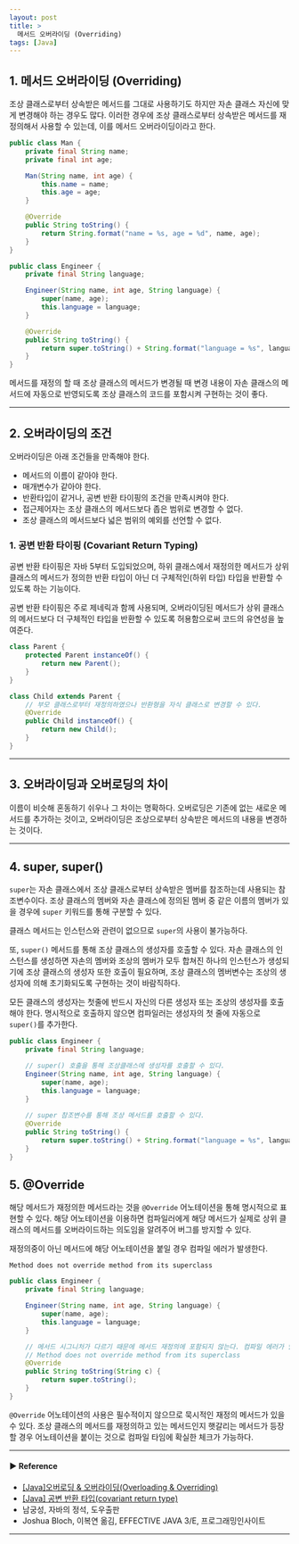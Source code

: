 ```yaml
---
layout: post
title: >
  메서드 오버라이딩 (Overriding)
tags: [Java]
---
```


## 1. 메서드 오버라이딩 (Overriding)
조상 클래스로부터 상속받은 메서드를 그대로 사용하기도 하지만 자손 클래스 자신에 맞게 변경해야 하는 경우도 많다.
이러한 경우에 조상 클래스로부터 상속받은 메서드를 재정의해서 사용할 수 있는데, 이를 메서드 오버라이딩이라고 한다.

```java
public class Man {
    private final String name;
    private final int age;

    Man(String name, int age) {
        this.name = name;
        this.age = age;
    }

    @Override
    public String toString() {
        return String.format("name = %s, age = %d", name, age);
    }
}

public class Engineer { 
    private final String language;

    Engineer(String name, int age, String language) {
        super(name, age);
        this.language = language;
    }

    @Override
    public String toString() {
        return super.toString() + String.format("language = %s", language);
    }
}
```

메서드를 재정의 할 때 조상 클래스의 메서드가 변경될 때 변경 내용이 자손 클래스의 메서드에 자동으로 반영되도록 조상 클래스의 코드를 포함시켜 구현하는 것이 좋다.

---
## 2. 오버라이딩의 조건
오버라이딩은 아래 조건들을 만족해야 한다.

- 메서드의 이름이 같아야 한다.
- 매개변수가 같아야 한다.
- 반환타입이 같거나, 공변 반환 타이핑의 조건을 만족시켜야 한다.
- 접근제어자는 조상 클래스의 메서드보다 좁은 범위로 변경할 수 없다.
- 조상 클래스의 메서드보다 넓은 범위의 예외를 선언할 수 없다.

### 1. 공변 반환 타이핑 (Covariant Return Typing)
공변 반환 타이핑은 자바 5부터 도입되었으며, 하위 클래스에서 재정의한 메서드가 상위 클래스의 메서드가 정의한 반환 타입이 아닌 더 구체적인(하위 타입) 타입을 반환할 수 있도록 하는 기능이다.

공변 반환 타이핑은 주로 제네릭과 함께 사용되며, 오버라이딩된 메서드가 상위 클래스의 메서드보다 더 구체적인 타입을 반환할 수 있도록 허용함으로써 코드의 유연성을 높여준다.

```java
class Parent {
    protected Parent instanceOf() {
        return new Parent();
    }
}

class Child extends Parent {
    // 부모 클래스로부터 재정의하였으나 반환형을 자식 클래스로 변경할 수 있다.
    @Override 
    public Child instanceOf() {
        return new Child();
    }
}
```

---
## 3. 오버라이딩과 오버로딩의 차이
이름이 비슷해 혼동하기 쉬우나 그 차이는 명확하다. 오버로딩은 기존에 없는 새로운 메서드를 추가하는 것이고, 오버라이딩은 조상으로부터 상속받은 메서드의 내용을 변경하는 것이다.

---
## 4. super, super()
`super`는 자손 클래스에서 조상 클래스로부터 상속받은 멤버를 참조하는데 사용되는 참조변수이다.
조상 클래스의 멤버와 자손 클래스에 정의된 멤버 중 같은 이름의 멤버가 있을 경우에 `super` 키워드를 통해 구분할 수 있다.

클래스 메서드는 인스턴스와 관련이 없으므로 `super`의 사용이 불가능하다.

또, `super()` 메서드를 통해 조상 클래스의 생성자를 호출할 수 있다.
자손 클래스의 인스턴스를 생성하면 자손의 멤버와 조상의 멤버가 모두 합쳐진 하나의 인스턴스가 생성되기에 조상 클래스의 생성자 또한 호출이 필요하며, 
조상 클래스의 멤버변수는 조상의 생성자에 의해 초기화되도록 구현하는 것이 바람직하다.

모든 클래스의 생성자는 첫줄에 반드시 자신의 다른 생성자 또는 조상의 생성자를 호출해야 한다. 
명시적으로 호출하지 않으면 컴파일러는 생성자의 첫 줄에 자동으로 `super()`를 추가한다.

```java
public class Engineer { 
    private final String language;

    // super() 호출을 통해 조상클래스에 생성자를 호출할 수 있다.
    Engineer(String name, int age, String language) {
        super(name, age);
        this.language = language;
    }
    
    // super 참조변수를 통해 조상 메서드를 호출할 수 있다.
    @Override
    public String toString() {
        return super.toString() + String.format("language = %s", language);
    }
}
```

## 5. @Override
해당 메서드가 재정의한 메서드라는 것을 `@Override` 어노테이션을 통해 명시적으로 표현할 수 있다.
해당 어노테이션을 이용하면 컴파일러에게 해당 메서드가 실제로 상위 클래스의 메서드를 오버라이드하는 의도임을 알려주어 버그를 방지할 수 있다.

재정의중이 아닌 메서드에 해당 어노테이션을 붙일 경우 컴파일 에러가 발생한다.

```text
Method does not override method from its superclass
```

```java
public class Engineer {
    private final String language;

    Engineer(String name, int age, String language) {
        super(name, age);
        this.language = language;
    }

    // 메서드 시그니처가 다르기 때문에 메서드 재정의에 포함되지 않는다. 컴파일 에러가 발생한다.
    // Method does not override method from its superclass
    @Override
    public String toString(String c) {
        return super.toString();
    }
}
```

`@Override` 어노테이션의 사용은 필수적이지 않으므로 묵시적인 재정의 메서드가 있을 수 있다.
조상 클래스의 메서드를 재정의하고 있는 메서드인지 햇갈리는 메서드가 등장할 경우 어노테이션을 붙이는 것으로 컴파일 타임에 확실한 체크가 가능하다.

---
#### ▶ Reference
- [[Java]오버로딩 & 오버라이딩(Overloading & Overriding)](https://hyoje420.tistory.com/14)
- [[Java] 공변 반환 타입(covariant return type)](https://ingnoh.tistory.com/153)
- 남궁성, 자바의 정석, 도우출판
- Joshua Bloch, 이복연 옮김, EFFECTIVE JAVA 3/E, 프로그래밍인사이트

---